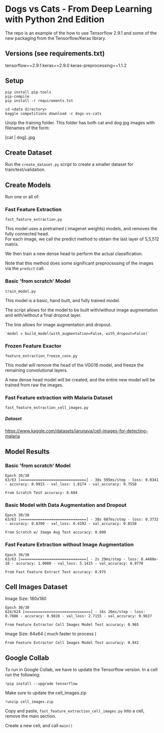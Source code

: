 # Dogs vs Cats - From Deep Learning with Python 2nd Edition

The repo is an example of the how to use Tensorflow 2.9.1 and some of the new packaging from the Tensorflow/Keras library.

## Versions (see requirements.txt)

tensorflow==2.9.1
keras==2.9.0
keras-preprocessing==1.1.2

## Setup

```shell
pip install pip-tools
pip-compile
pip install -r requirements.txt

cd <data directory>
kaggle competitions download -c dogs-vs-cats
```

Unzip the training folder.  This folder has both cat and dog jpg images with filenames of the form:

[cat | dog].<indexnumber>.jpg

## Create Dataset

Run the `create_dataset.py` script to create a smaller dataset for train/test/validation.

## Create Models

Run one or all of:

### Fast Feature Extraction

`fast_feature_extraction.py`

This model uses a pretrained ( imagenet weights) models, and removes the fully connected head.  
For each image, we call the predict method to obtain the last layer of 5,5,512 matrix.

We then train a new dense head to perform the actual classification.

Note that this method does some significant preprocessing of the images via the `predict` call.

### Basic 'from scratch' Model

`train_model.py`

This model is a basic, hand built, and fully trained model.

The script allows for the model to be built with/without image augmentation and with/without a final dropout layer.

The line allows for image augmentation and dropout.

    `model = build_model(with_augmentation=False, with_dropout=False)`

### Frozen Feature Exactor

`feature_extraction_freeze_conv.py`

This model will remove the head of the VGG16 model, and freeze the remaining convolutional layers.

A new dense head model will be created, and the entire new model will be trained from raw the images.

### Fast Feature extraction with Malaria Dataset

`fast_feature_extraction_cell_images.py`

##### Dataset

https://www.kaggle.com/datasets/iarunava/cell-images-for-detecting-malaria

## Model Results

### Basic 'from scratch' Model

```text
Epoch 30/30
63/63 [==============================] - 38s 595ms/step - loss: 0.0341 - accuracy: 0.9915 - val_loss: 1.8174 - val_accuracy: 0.7550
```

```text
From Scratch Test accuracy: 0.684
```

### Basic Model with Data Augmentation and Dropout

```text
Epoch 30/30
63/63 [==============================] - 38s 607ms/step - loss: 0.3732 - accuracy: 0.8390 - val_loss: 0.4192 - val_accuracy: 0.8150
```

```text
From Scratch w/ Image Aug Test accuracy: 0.800
```


### Fast Feature Extraction without Image Augmentation

```text
Epoch 30/30
63/63 [==============================] - 2s 29ms/step - loss: 8.4480e-10 - accuracy: 1.0000 - val_loss: 5.1415 - val_accuracy: 0.9770
```

```text
From Fast Feature Extract Test accuracy: 0.975
```

## Cell Images Dataset

Image Size: 180x180
```text
Epoch 30/30
624/624 [==============================] - 16s 26ms/step - loss: 0.7086 - accuracy: 0.9828 - val_loss: 2.7155 - val_accuracy: 0.9637

```

```text
From Feature Extractor Cell Images Model Test accuracy: 0.965

```

Image Size: 64x64 ( much faster to process )
```text
From Feature Extractor Cell Images Model Test accuracy: 0.942
```

## Google Collab

To run in Google Collab, we have to update the Tensorflow version.  In a cell run the following:

```text
!pip install --upgrade tensorflow
```

Make sure to update the cell_images.zip

```text
!unzip cell_images.zip
```

Copy and paste, `fast_feature_extraction_cell_images.py` into a cell, remove the main section.

Create a new cell, and call `main()`
